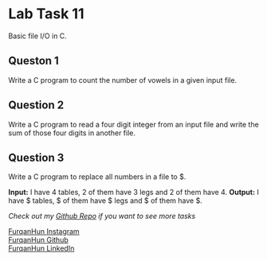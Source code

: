 # Lab Task 11

Basic file I/O in C.

## Queston 1

Write a C program to count the number of vowels in a given input file.

## Question 2

Write a C program to read a four digit integer from an input file and write the sum of those four digits in another file.

## Question 3

Write a C program to replace all numbers in a file to $.

**Input:** I have 4 tables, 2 of them have 3 legs and 2 of them have 4.
**Output:** I have $ tables, $ of them have $ legs and $ of them have $.

*Check out my [Github Repo](https://github.com/FurqanHun/PF-LTS "Repo contains all the other tasks too ;)") if you want to see more tasks* <br>

[FurqanHun Instagram](https://www.instagram.com/furqan_hi_hun "Follow me on insta ;)") <br>
[FurqanHun Github](https://github.com/FurqanHun "Follow my Github profile") <br>
[FurqanHun LinkedIn](https://www.linkedin.com/in/FurqanHun "Connect with me on LinkedIn")